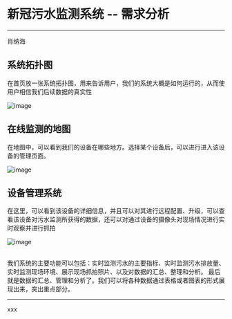 # 新冠污水监测系统 -- 需求分析

---

肖纳海

## 系统拓扑图

在首页放一张系统拓扑图，用来告诉用户，我们的系统大概是如何运行的，从而使用户相信我们后续数据的真实性

![image](https://user-images.githubusercontent.com/76035116/209079259-22b3b4b0-b6ff-4f8e-a351-db4a2814c76b.png)

## 在线监测的地图

在地图中，可以看到我们的设备在哪些地方。选择某个设备后，可以进行进入该设备的管理页面。

![image](https://user-images.githubusercontent.com/76035116/209079618-8faca7ff-dd8b-43f9-964b-58a31047ea92.png)

## 设备管理系统

在这里，可以看到该设备的详细信息，并且可以对其进行远程配置、升级，可以查看该设备对污水监测所获得的数据，还可以对通过设备的摄像头对现场情况进行实时观察并进行抓拍

![image](https://user-images.githubusercontent.com/76035116/209079532-ca617ca3-90b4-41ff-8a31-2c7bf45d949e.png)

## 

我们系统的主要功能可以包括：实时监测污水的主要指标、实时监测污水排放量、实时监测现场环境、展示现场抓拍照片、以及对数据的汇总、整理和分析。
最后就是数据的汇总、管理和分析了。我们可以将各种数据通过表格或者图表的形式展现出来，突出重点部分。

---

xxx

